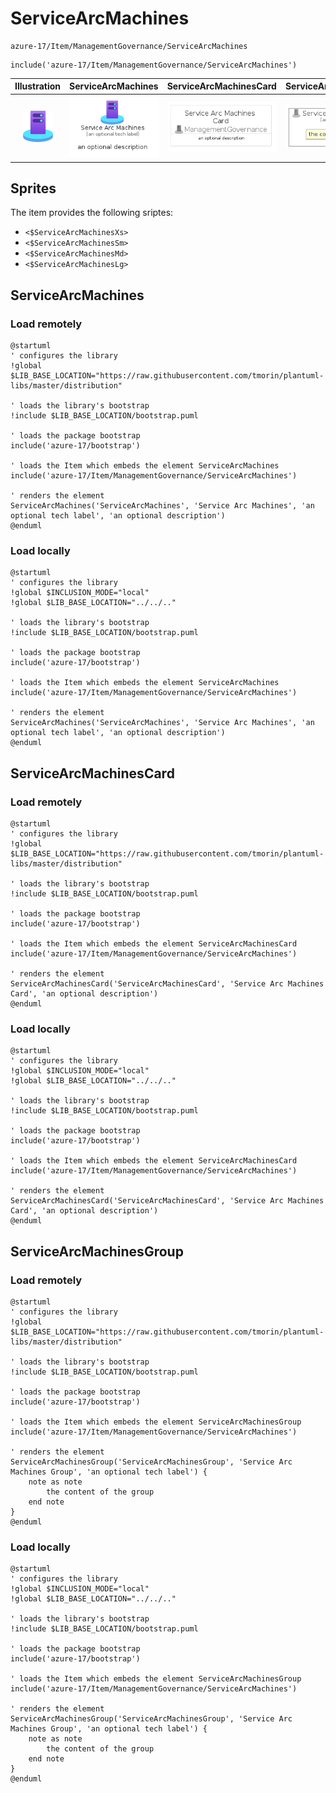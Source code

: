 # ServiceArcMachines


```text
azure-17/Item/ManagementGovernance/ServiceArcMachines
```

```text
include('azure-17/Item/ManagementGovernance/ServiceArcMachines')
```



| Illustration | ServiceArcMachines | ServiceArcMachinesCard | ServiceArcMachinesGroup |
| :---: | :---: | :---: | :---: |
| ![illustration for Illustration](../../../azure-17/Item/ManagementGovernance/ServiceArcMachines.png) | ![illustration for ServiceArcMachines](../../../azure-17/Item/ManagementGovernance/ServiceArcMachines.Local.png) | ![illustration for ServiceArcMachinesCard](../../../azure-17/Item/ManagementGovernance/ServiceArcMachinesCard.Local.png) | ![illustration for ServiceArcMachinesGroup](../../../azure-17/Item/ManagementGovernance/ServiceArcMachinesGroup.Local.png) |



## Sprites
The item provides the following sriptes:

- `<$ServiceArcMachinesXs>`
- `<$ServiceArcMachinesSm>`
- `<$ServiceArcMachinesMd>`
- `<$ServiceArcMachinesLg>`





## ServiceArcMachines

### Load remotely
```plantuml
@startuml
' configures the library
!global $LIB_BASE_LOCATION="https://raw.githubusercontent.com/tmorin/plantuml-libs/master/distribution"

' loads the library's bootstrap
!include $LIB_BASE_LOCATION/bootstrap.puml

' loads the package bootstrap
include('azure-17/bootstrap')

' loads the Item which embeds the element ServiceArcMachines
include('azure-17/Item/ManagementGovernance/ServiceArcMachines')

' renders the element
ServiceArcMachines('ServiceArcMachines', 'Service Arc Machines', 'an optional tech label', 'an optional description')
@enduml
```

### Load locally
```plantuml
@startuml
' configures the library
!global $INCLUSION_MODE="local"
!global $LIB_BASE_LOCATION="../../.."

' loads the library's bootstrap
!include $LIB_BASE_LOCATION/bootstrap.puml

' loads the package bootstrap
include('azure-17/bootstrap')

' loads the Item which embeds the element ServiceArcMachines
include('azure-17/Item/ManagementGovernance/ServiceArcMachines')

' renders the element
ServiceArcMachines('ServiceArcMachines', 'Service Arc Machines', 'an optional tech label', 'an optional description')
@enduml
```

## ServiceArcMachinesCard

### Load remotely
```plantuml
@startuml
' configures the library
!global $LIB_BASE_LOCATION="https://raw.githubusercontent.com/tmorin/plantuml-libs/master/distribution"

' loads the library's bootstrap
!include $LIB_BASE_LOCATION/bootstrap.puml

' loads the package bootstrap
include('azure-17/bootstrap')

' loads the Item which embeds the element ServiceArcMachinesCard
include('azure-17/Item/ManagementGovernance/ServiceArcMachines')

' renders the element
ServiceArcMachinesCard('ServiceArcMachinesCard', 'Service Arc Machines Card', 'an optional description')
@enduml
```

### Load locally
```plantuml
@startuml
' configures the library
!global $INCLUSION_MODE="local"
!global $LIB_BASE_LOCATION="../../.."

' loads the library's bootstrap
!include $LIB_BASE_LOCATION/bootstrap.puml

' loads the package bootstrap
include('azure-17/bootstrap')

' loads the Item which embeds the element ServiceArcMachinesCard
include('azure-17/Item/ManagementGovernance/ServiceArcMachines')

' renders the element
ServiceArcMachinesCard('ServiceArcMachinesCard', 'Service Arc Machines Card', 'an optional description')
@enduml
```

## ServiceArcMachinesGroup

### Load remotely
```plantuml
@startuml
' configures the library
!global $LIB_BASE_LOCATION="https://raw.githubusercontent.com/tmorin/plantuml-libs/master/distribution"

' loads the library's bootstrap
!include $LIB_BASE_LOCATION/bootstrap.puml

' loads the package bootstrap
include('azure-17/bootstrap')

' loads the Item which embeds the element ServiceArcMachinesGroup
include('azure-17/Item/ManagementGovernance/ServiceArcMachines')

' renders the element
ServiceArcMachinesGroup('ServiceArcMachinesGroup', 'Service Arc Machines Group', 'an optional tech label') {
    note as note
        the content of the group
    end note
}
@enduml
```

### Load locally
```plantuml
@startuml
' configures the library
!global $INCLUSION_MODE="local"
!global $LIB_BASE_LOCATION="../../.."

' loads the library's bootstrap
!include $LIB_BASE_LOCATION/bootstrap.puml

' loads the package bootstrap
include('azure-17/bootstrap')

' loads the Item which embeds the element ServiceArcMachinesGroup
include('azure-17/Item/ManagementGovernance/ServiceArcMachines')

' renders the element
ServiceArcMachinesGroup('ServiceArcMachinesGroup', 'Service Arc Machines Group', 'an optional tech label') {
    note as note
        the content of the group
    end note
}
@enduml
```

